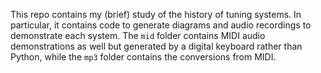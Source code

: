 This repo contains my (brief) study of the history of tuning systems. In particular, it contains code to generate diagrams and audio recordings to demonstrate each system. The `mid` folder contains MIDI audio demonstrations as well but generated by a digital keyboard rather than Python, while the `mp3` folder contains the conversions from MIDI.
